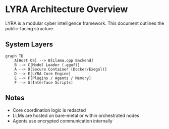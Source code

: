 # LYRA Architecture Overview

LYRA is a modular cyber intelligence framework. This document outlines the public-facing structure.

## System Layers

```mermaid
graph TD
    A[Host OS] --> B[Llama.cpp Backend]
    B --> C[Model Loader (.gguf)]
    A --> D[Secure Container (Docker/Exegol)]
    D --> E[LYRA Core Engine]
    E --> F[Plugins / Agents / Memory]
    F --> G[Interface Scripts]
```

## Notes
- Core coordination logic is redacted
- LLMs are hosted on bare-metal or within orchestrated nodes
- Agents use encrypted communication internally
